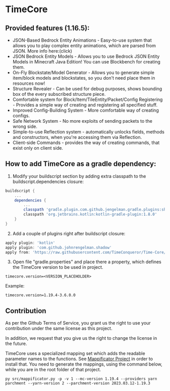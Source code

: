 # TimeCore

## Provided features (1.16.5):

* JSON-Based Bedrock Entity Animations - Easy-to-use system that allows you to play complex entity animations, which are
  parsed from JSON. More info here:(click)
* JSON Bedrock Entity Models - Allows you to use Bedrock JSON Entity Models in Minecraft Java Edition! You can use
  Blockbench for creating them.
* On-Fly Blockstate/Model Generator - Allows you to generate simple item/block models and blockstates, so you don't need
  place them in resources now!
* Structure Revealer - Can be used for debug purposes, shows bounding box of the every subscribed structure piece.
* Comfortable system for Block/Item/TileEntity/Packet/Config Registering - Provides a simple way of creating and
  registering all specified stuff.
* Improved Config-Building System - More comfortable way of creating configs.
* Safe Network System - No more exploits of sending packets to the wrong side.
* Simple-to-use Reflection system - automatically unlocks fields, methods and constructors, when you're accessing them
  via Reflection.
* Client-side Commands - provides the way of creating commands, that exist only on client side.

## How to add TimeCore as a gradle dependency:

1. Modify your buildscript section by adding extra classpath to the buildscript.dependencies closure:

```groovy
buildscript {
    ...
    dependencies {
        ...
        classpath 'gradle.plugin.com.github.jengelman.gradle.plugins:shadow:7.0.0'
        classpath 'org.jetbrains.kotlin:kotlin-gradle-plugin:1.8.0'
    }
}
```

2. Add a couple of plugins right after buildscript closure:

```groovy
apply plugin: 'kotlin'
apply plugin: 'com.github.johnrengelman.shadow'
apply from: 'https://raw.githubusercontent.com/TimeConqueror/Time-Core/1.18.2_port/gradle/scripts/timecore.gradle'
```

3. Open file "gradle.properties" and place there a property, which defines the TimeCore version to be used in
   project.

```properties
timecore.version=<VERSION_PLACEHOLDER>
```

Example:

```properties
timecore.version=1.19.4-3.6.0.0
```

## Contribution

As per the Github Terms of Service, you grant us the right to use your contribution under the same license as this
project.

In addition, we request that you give us the right to change the license in the future.

TimeCore uses a specialized mapping set which adds the readable parameter names to the functions.
See [Mappificator Project](https://github.com/alcatrazEscapee/Mappificator) in order to install that. You need to
generate the mappings, using the command below, while you are in the root folder of that project.

```
py src/mappificator.py -p -v 1 --mc-version 1.19.4 --providers yarn parchment --yarn-version 2 --parchment-version 2023.03.12-1.19.3
```